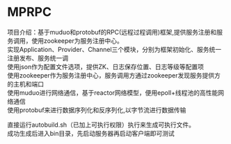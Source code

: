 # MPRPC
项目介绍：基于muduo和protobuf的RPC(远程过程调用)框架,提供服务注册和服务调用，使用zookeeper为服务注册中心。  
实现Application、Provider、Channel三个模块，分别为框架初始化、服务统一注册发布、服务统一调  
使用json作为配置文件选项，提供ZK、日志保存位置、日志等级等配置项  
使用zookeeper作为服务注册中心，服务调用方通过zookeeper发现服务提供方的主机和端口  
使用muduo进行网络通信，基于reactor网络模型，便用epoll+线程池的高性能网络通信  
使用protobuf来进行数据序列化和反序列化,以字节流进行数据传输  


直接运行autobuild.sh（已加上可执行权限）执行来生成可执行文件。  
成功生成后进入bin目录，先启动服务器再启动客户端即可测试  
